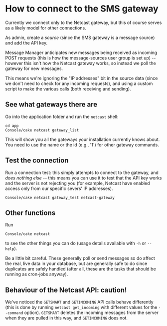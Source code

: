 # How to connect to the SMS gateway

Currently we connect only to the Netcast gateway, but this of course serves as
a likely model for other connections.

As admin, create a *source* (since the SMS gateway is a message source) and
add the API key.

Message Manager anticipates new messages being received as incoming POST
requests (this is how the message-sources user group is set up) -- however
this isn't how the Netcast gateway works, so instead we poll the gateway for
new messages.

This means we're ignoring the "IP addresses" bit in the source data (since we
don't need to check for any incoming requests), and using a custom script to
make the various calls (both receiving and sending).

## See what gateways there are

Go into the application folder and run the `netcast` shell:

    cd app
    Console/cake netcast gateway_list

This will show you all the gateways your installation currently knows about.
You need to use the name or the id (e.g., '1') for other gateway commands.

## Test the connection

Run a connection test: this simply attempts to connect to the gateway, and
*does nothing else* -- this means you can use it to test that the API key
works and the server is not rejecting you (for example, Netcast have enabled
access only from our specific severs' IP addresses).

    Console/cake netcast gateway_test netcast-gateway

## Other functions

Run 

    Console/cake netcast

to see the other things you can do (usage details available with `-h` or `--help`).

Be a little bit careful. These generally poll or send messages so do affect
the real, live data in your database, but are generally safe to do since
duplicates are safely handled (after all, these are the tasks that should be
running as cron-jobs anyway).

## Behaviour of the Netcast API: caution!

We've noticed the `GETSMART` and `GETINCOMING` API calls behave differently
(this is done by running `netcast get_incoming` with different values for the
`--command` option). `GETSMART` deletes the incoming messages from the server
when they are pulled in this way, and `GETINCOMING` does not.





